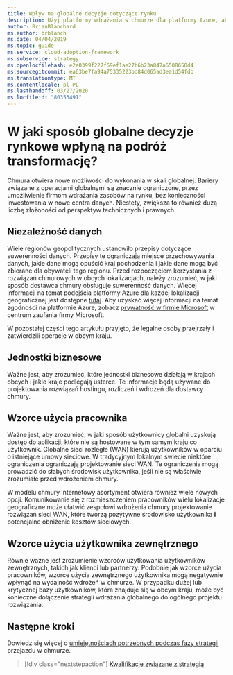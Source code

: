 ```yaml
---
title: Wpływ na globalne decyzje dotyczące rynku
description: Użyj platformy wdrażania w chmurze dla platformy Azure, aby zrozumieć, w jaki sposób globalne decyzje rynkowe mogą wpłynąć na podróż transformację do chmury.
author: BrianBlanchard
ms.author: brblanch
ms.date: 04/04/2019
ms.topic: guide
ms.service: cloud-adoption-framework
ms.subservice: strategy
ms.openlocfilehash: e2e0399f227f69ef1ae27b6b23a847a6508650d4
ms.sourcegitcommit: ea63be7fa94a75335223bd84d065ad3ea1d54fdb
ms.translationtype: MT
ms.contentlocale: pl-PL
ms.lasthandoff: 03/27/2020
ms.locfileid: "80353491"
---
```

<!-- markdownlint-disable MD026 -->

# <a name="how-will-global-market-decisions-affect-the-transformation-journey"></a>W jaki sposób globalne decyzje rynkowe wpłyną na podróż transformację?

Chmura otwiera nowe możliwości do wykonania w skali globalnej. Bariery związane z operacjami globalnymi są znacznie ograniczone, przez umożliwienie firmom wdrażania zasobów na rynku, bez konieczności inwestowania w nowe centra danych. Niestety, zwiększa to również dużą liczbę złożoności od perspektyw technicznych i prawnych.

## <a name="data-sovereignty"></a>Niezależność danych

Wiele regionów geopolitycznych ustanowiło przepisy dotyczące suwerenności danych. Przepisy te ograniczają miejsce przechowywania danych, jakie dane mogą opuścić kraj pochodzenia i jakie dane mogą być zbierane dla obywateli tego regionu. Przed rozpoczęciem korzystania z rozwiązań chmurowych w obcych lokalizacjach, należy zrozumieć, w jaki sposób dostawca chmury obsługuje suwerenność danych. Więcej informacji na temat podejścia platformy Azure dla każdej lokalizacji geograficznej jest dostępne [tutaj](https://azure.microsoft.com/global-infrastructure/geographies). Aby uzyskać więcej informacji na temat zgodności na platformie Azure, zobacz [prywatność w firmie Microsoft](https://www.microsoft.com/trustcenter/privacy) w centrum zaufania firmy Microsoft.

W pozostałej części tego artykułu przyjęto, że legalne osoby przejrzały i zatwierdzili operacje w obcym kraju.

## <a name="business-units"></a>Jednostki biznesowe

Ważne jest, aby zrozumieć, które jednostki biznesowe działają w krajach obcych i jakie kraje podlegają usterce. Te informacje będą używane do projektowania rozwiązań hostingu, rozliczeń i wdrożeń dla dostawcy chmury.

## <a name="employee-usage-patterns"></a>Wzorce użycia pracownika

Ważne jest, aby zrozumieć, w jaki sposób użytkownicy globalni uzyskują dostęp do aplikacji, które nie są hostowane w tym samym kraju co użytkownik. Globalne sieci rozległe (WAN) kierują użytkowników w oparciu o istniejące umowy sieciowe. W tradycyjnym lokalnym świecie niektóre ograniczenia ograniczają projektowanie sieci WAN. Te ograniczenia mogą prowadzić do słabych środowisk użytkownika, jeśli nie są właściwie zrozumiałe przed wdrożeniem chmury.

W modelu chmury internetowy asortyment otwiera również wiele nowych opcji. Komunikowanie się z rozmieszczeniem pracowników wielu lokalizacje geograficzne może ułatwić zespołowi wdrożenia chmury projektowanie rozwiązań sieci WAN, które tworzą pozytywne środowisko użytkownika **i** potencjalne obniżenie kosztów sieciowych.

## <a name="external-user-usage-patterns"></a>Wzorce użycia użytkownika zewnętrznego

Równie ważne jest zrozumienie wzorców użytkowania użytkowników zewnętrznych, takich jak klienci lub partnerzy. Podobnie jak wzorce użycia pracowników, wzorce użycia zewnętrznego użytkownika mogą negatywnie wpłynąć na wydajność wdrożeń w chmurze. W przypadku dużej lub krytycznej bazy użytkowników, która znajduje się w obcym kraju, może być konieczne dołączenie strategii wdrażania globalnego do ogólnego projektu rozwiązania.

## <a name="next-steps"></a>Następne kroki

Dowiedz się więcej o [umiejętnościach potrzebnych podczas fazy strategii](./suggested-skills.md) przejazdu w chmurze.

> [!div class="nextstepaction"]
> [Kwalifikacje związane z strategią](./suggested-skills.md)
